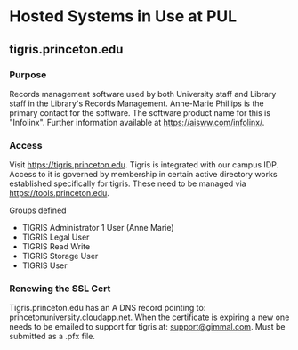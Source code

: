 # Hosted Systems in Use at PUL

## tigris.princeton.edu

### Purpose
Records management software used by both University staff and Library staff in the Library's Records Management. Anne-Marie Phillips is the primary contact for the software. The software product name for this is "Infolinx". Further information available at https://aisww.com/infolinx/. 

### Access
Visit https://tigris.princeton.edu. Tigris is integrated with our campus IDP. Access to it is governed by membership in certain active directory works established specifically for tigris. These need to be managed via https://tools.princeton.edu. 

Groups defined
* TIGRIS Administrator 1 User (Anne Marie)
* TIGRIS Legal User
* TIGRIS Read Write
* TIGRIS Storage User
* TIGRIS User  

### Renewing the SSL Cert
Tigris.princeton.edu has an A DNS record pointing to: princetonuniversity.cloudapp.net. When the certificate is expiring a new one needs to be emailed to support for tigris at: support@gimmal.com. Must be submitted as a .pfx file. 
